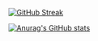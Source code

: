 [![GitHub Streak](https://streak-stats.demolab.com?user=oginni76&theme=blue-green)](https://git.io/streak-stats)

[![Anurag's GitHub stats](https://github-readme-stats.vercel.app/api?username=oginni76)](https://github.com/anuraghazra/github-readme-stats)
